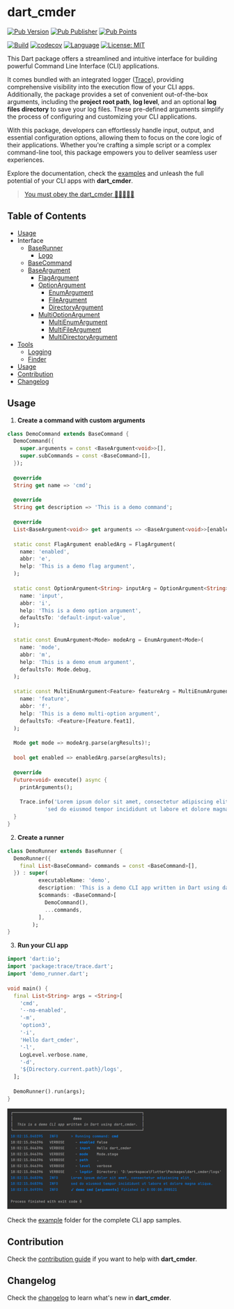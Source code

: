 # dart_cmder

[![Pub Version](https://img.shields.io/pub/v/dart_cmder?color=blue&logo=dart)](https://pub.dev/packages/dart_cmder)
[![Pub Publisher](https://img.shields.io/pub/publisher/dart_cmder)](https://pub.dev/publishers/nikosportolos.com/packages)
[![Pub Points](https://img.shields.io/pub/points/dart_cmder?color=blue&logo=dart)](https://pub.dev/packages/dart_cmder)

[![Build](https://github.com/nikosportolos/dart_cmder/actions/workflows/build.yml/badge.svg)](https://github.com/nikosportolos/dart_cmder/actions/workflows/build.yml)
[![codecov](https://codecov.io/gh/nikosportolos/dart_cmder/graph/badge.svg?token=EA0DRM7F67)](https://codecov.io/gh/nikosportolos/dart_cmder)
[![Language](https://img.shields.io/badge/language-Dart-blue.svg)](https://dart.dev)
[![License: MIT](https://img.shields.io/badge/License-MIT-blue.svg)](https://opensource.org/licenses/MIT)


This Dart package offers a streamlined and intuitive interface for building powerful 
Command Line Interface (CLI) applications. 

It comes bundled with an integrated logger ([Trace](https://pub.dev/packages/trace)), providing 
comprehensive visibility into the execution flow of your CLI apps. 
Additionally, the package provides a set of convenient out-of-the-box arguments, 
including the **project root path**, **log level**, and an optional 
**log files directory** to save your log files. 
These pre-defined arguments simplify the process of configuring and customizing your CLI applications. 

With this package, developers can effortlessly handle input, output, and essential configuration options, 
allowing them to focus on the core logic of their applications. 
Whether you're crafting a simple script or a complex command-line tool, 
this package empowers you to deliver seamless user experiences. 

Explore the documentation, check the [examples](example) and unleash the 
full potential of your CLI apps with **dart_cmder**.

> [You must obey the dart_cmder 🤘🏻🤪🤘🏻](https://youtu.be/BzabCVOBUJI?si=tHOwGNXcvCtUuWfs&t=4)


## Table of Contents

* [Usage](#usage)
* Interface
  * [BaseRunner](./.documentation/runner.md#baserunner)
    * [Logo](./.documentation/runner.md#logo)
  * [BaseCommand](./.documentation/command.md#basecommand)
  * [BaseArgument](./.documentation/argument.md#baseargument)
    * [FlagArgument](./.documentation/argument.md#flagargument)
    * [OptionArgument](./.documentation/argument.md#optionargument)
      * [EnumArgument](./.documentation/argument.md#enumargument)
      * [FileArgument](./.documentation/argument.md#fileargument)
      * [DirectoryArgument](./.documentation/argument.md#directoryargument)
    * [MultiOptionArgument](./.documentation/argument.md#multioptionargument)
      * [MultiEnumArgument](./.documentation/argument.md#multioptionargument)
      * [MultiFileArgument](./.documentation/argument.md#multioptionargument)
      * [MultiDirectoryArgument](./.documentation/argument.md#multioptionargument)
* [Tools](./.documentation/tools.md#tools)
  * [Logging](./.documentation/tools.md#logging)
  * [Finder](./.documentation/tools.md#finder)
* [Usage](#usage)
* [Contribution](#contribution)
* [Changelog](#changelog)


## Usage


1. **Create a command with custom arguments**

```dart
class DemoCommand extends BaseCommand {
  DemoCommand({
    super.arguments = const <BaseArgument<void>>[],
    super.subCommands = const <BaseCommand>[],
  });

  @override
  String get name => 'cmd';

  @override
  String get description => 'This is a demo command';

  @override
  List<BaseArgument<void>> get arguments => <BaseArgument<void>>[enabledArg, inputArg, modeArg];

  static const FlagArgument enabledArg = FlagArgument(
    name: 'enabled',
    abbr: 'e',
    help: 'This is a demo flag argument',
  );

  static const OptionArgument<String> inputArg = OptionArgument<String>(
    name: 'input',
    abbr: 'i',
    help: 'This is a demo option argument',
    defaultsTo: 'default-input-value',
  );

  static const EnumArgument<Mode> modeArg = EnumArgument<Mode>(
    name: 'mode',
    abbr: 'm',
    help: 'This is a demo enum argument',
    defaultsTo: Mode.debug,
  );

  static const MultiEnumArgument<Feature> featureArg = MultiEnumArgument<Feature>(
    name: 'feature',
    abbr: 'f',
    help: 'This is a demo multi-option argument',
    defaultsTo: <Feature>[Feature.feat1],
  );

  Mode get mode => modeArg.parse(argResults)!;

  bool get enabled => enabledArg.parse(argResults);

  @override
  Future<void> execute() async {
    printArguments();

    Trace.info('Lorem ipsum dolor sit amet, consectetur adipiscing elit, \n'
            'sed do eiusmod tempor incididunt ut labore et dolore magna aliqua.');
  }
}  
```

2. **Create a runner**

```dart
class DemoRunner extends BaseRunner {
  DemoRunner({
    final List<BaseCommand> commands = const <BaseCommand>[],
  }) : super(
          executableName: 'demo',
          description: 'This is a demo CLI app written in Dart using dart_cmder.',
          $commands: <BaseCommand>[
            DemoCommand(),
            ...commands,
          ],
        );
}
```

3. **Run your CLI app**

```dart
import 'dart:io';
import 'package:trace/trace.dart';
import 'demo_runner.dart';

void main() {
  final List<String> args = <String>[
    'cmd',
    '--no-enabled',
    '-m',
    'option3',
    '-i',
    'Hello dart_cmder',
    '-l',
    LogLevel.verbose.name,
    '-d',
    '${Directory.current.path}/logs',
  ];

  DemoRunner().run(args);
}
```

<a href="https://raw.githubusercontent.com/nikosportolos/dart_cmder/main/assets/images/example.webp" target="_blank">
  <img src="https://raw.githubusercontent.com/nikosportolos/dart_cmder/main/assets/images/example.webp" width="750" alt="dart-cmder-example">
</a>

Check the [example](https://github.com/nikosportolos/dart_cmder/tree/main/example) 
folder for the complete CLI app samples.


## Contribution

Check the [contribution guide](https://github.com/nikosportolos/dart_cmder/tree/main/CONTRIBUTING.md)
if you want to help with **dart_cmder**.


## Changelog

Check the [changelog](https://github.com/nikosportolos/dart_cmder/tree/main/CHANGELOG.md)
to learn what's new in **dart_cmder**.


